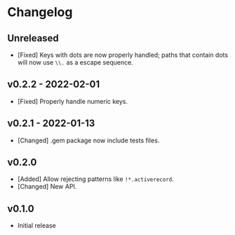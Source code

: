 # Changelog

<!--
Prefix your message with one of the following:

- [Added] for new features.
- [Changed] for changes in existing functionality.
- [Deprecated] for soon-to-be removed features.
- [Removed] for now removed features.
- [Fixed] for any bug fixes.
- [Security] in case of vulnerabilities.
-->

## Unreleased

- [Fixed] Keys with dots are now properly handled; paths that contain dots will
  now use `\\.` as a escape sequence.

## v0.2.2 - 2022-02-01

- [Fixed] Properly handle numeric keys.

## v0.2.1 - 2022-01-13

- [Changed] .gem package now include tests files.

## v0.2.0

- [Added] Allow rejecting patterns like `!*.activerecord`.
- [Changed] New API.

## v0.1.0

- Initial release
